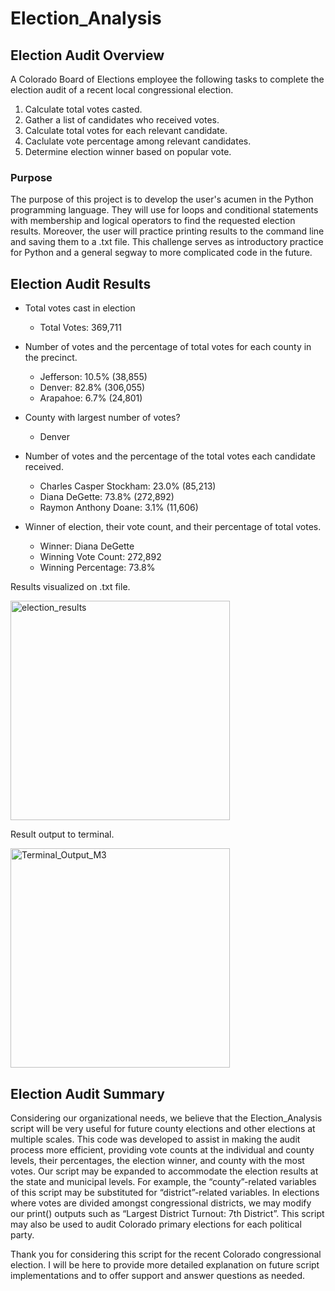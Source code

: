 # Election_Analysis

## Election Audit Overview
A Colorado Board of Elections employee the following tasks to complete the election audit of a recent local congressional election.

1. Calculate total votes casted.
2. Gather a list of candidates who received votes.
3. Calculate total votes for each relevant candidate.
4. Caclulate vote percentage among relevant candidates.
5. Determine election winner based on popular vote.

### Purpose

The purpose of this project is to develop the user's acumen in the Python programming language. They will use for loops and conditional statements with membership and logical operators to find the requested election results. Moreover, the user will practice printing results to the command line and saving them to a .txt file. This challenge serves as introductory practice for Python and a general segway to more complicated code in the future.

## Election Audit Results


- Total votes cast in election
   - Total Votes: 369,711

- Number of votes and the percentage of total votes for each county in the precinct.
   - Jefferson: 10.5% (38,855)
   - Denver: 82.8% (306,055)
   - Arapahoe: 6.7% (24,801)

- County with largest number of votes?
   - Denver

- Number of votes and the percentage of the total votes each candidate received.
   - Charles Casper Stockham: 23.0% (85,213)
   - Diana DeGette: 73.8% (272,892)
   - Raymon Anthony Doane: 3.1% (11,606)

- Winner of election, their vote count, and their percentage of total votes.
   - Winner: Diana DeGette
   - Winning Vote Count: 272,892
   - Winning Percentage: 73.8%
 
Results visualized on .txt file.

<img width="351" alt="election_results" src="https://user-images.githubusercontent.com/106895220/175805620-62ba4af1-da08-4f1e-b680-c202e8645f76.png">

Result output to terminal.

<img width="351" alt="Terminal_Output_M3" src="https://user-images.githubusercontent.com/106895220/175869547-f52970c9-5abb-4ff7-b53a-6810849ca650.png">


## Election Audit Summary

Considering our organizational needs, we believe that the Election_Analysis script will be very useful for future county elections and other elections at multiple scales. This code was developed to assist in making the audit process more efficient, providing vote counts at the individual and county levels, their percentages, the election winner, and county with the most votes. Our script may be expanded to accommodate the election results at the state and municipal levels. For example, the “county”-related variables of this script may be substituted for “district”-related variables. In elections where votes are divided amongst congressional districts, we may modify our print() outputs such as “Largest District Turnout: 7th District”. This script may also be used to audit Colorado primary elections for each political party.

 Thank you for considering this script for the recent Colorado congressional election. I will be here to provide more detailed explanation on future script implementations and to offer support and answer questions as needed. 

